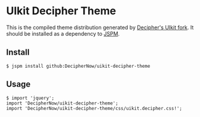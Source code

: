 # UIkit Decipher Theme

This is the compiled theme distribution generated by [Decipher's UIkit fork](https://github.com/DecipherNow/uikit).  It should be installed as a dependency to [JSPM](http://jspm.io/).

## Install 

    $ jspm install github:DecipherNow/uikit-decipher-theme

## Usage

    $ import 'jquery';
    import 'DecipherNow/uikit-decipher-theme';
    import 'DecipherNow/uikit-decipher-theme/css/uikit.decipher.css!';
